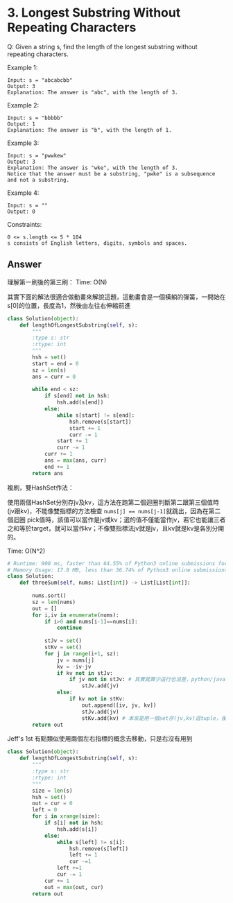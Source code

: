 # 3. Longest Substring Without Repeating Characters
Q: Given a string s, find the length of the longest substring without repeating characters.

Example 1:
```
Input: s = "abcabcbb"
Output: 3
Explanation: The answer is "abc", with the length of 3.
```
Example 2:
```
Input: s = "bbbbb"
Output: 1
Explanation: The answer is "b", with the length of 1.
```
Example 3:
```
Input: s = "pwwkew"
Output: 3
Explanation: The answer is "wke", with the length of 3.
Notice that the answer must be a substring, "pwke" is a subsequence and not a substring.
```
Example 4:
```
Input: s = ""
Output: 0
```

Constraints:
```
0 <= s.length <= 5 * 104
s consists of English letters, digits, symbols and spaces.
```

## Answer
理解第一刷後的第三刷：
Time: O(N)

其實下面的解法很適合做動畫來解說這題，這動畫會是一個橫躺的彈簧，一開始在s[0]的位置，長度為1，然後由左往右伸縮前進

```python
class Solution(object):
    def lengthOfLongestSubstring(self, s):
        """
        :type s: str
        :rtype: int
        """
        hsh = set()
        start = end = 0
        sz = len(s)
        ans = curr = 0
        
        while end < sz:
            if s[end] not in hsh:
                hsh.add(s[end])
            else:
                while s[start] != s[end]:
                    hsh.remove(s[start])
                    start += 1
                    curr -= 1
                start += 1
                curr -= 1
            curr += 1
            ans = max(ans, curr)
            end += 1
        return ans
```
複刷，雙HashSet作法：

使用兩個HashSet分別存jv及kv，這方法在跑第二個迴圈判斷第二跟第三個值時(jv跟kv)，不能像雙指標的方法檢查 `nums[j] == nums[j-1]`就跳出，因為在第二個迴圈 pick值時，該值可以當作是jv或kv；選的值不僅能當作jv，若它也能讓三者之和等於target，就可以當作kv；不像雙指標法jv就是jv，且kv就是kv是各別分開的。

Time: O(N^2)
```python
# Runtime: 900 ms, faster than 64.55% of Python3 online submissions for 3Sum.
# Memory Usage: 17.8 MB, less than 36.74% of Python3 online submissions for 3Sum.
class Solution:
    def threeSum(self, nums: List[int]) -> List[List[int]]:
        
        nums.sort()
        sz = len(nums)
        out = []
        for i,iv in enumerate(nums):
            if i>0 and nums[i-1]==nums[i]:
                continue
            
            stJv = set()
            stKv = set()
            for j in range(i+1, sz):
                jv = nums[j]
                kv = -iv-jv
                if kv not in stJv:
                    if jv not in stJv: # 其實就算少這行也沒差，python/java加重覆值進set都不會拋錯
                        stJv.add(jv)
                else:
                    if kv not in stKv:
                        out.append([iv, jv, kv])
                        stJv.add(jv)
                        stKv.add(kv) # 本來是用一個set存(jv,kv)這tuple，後來才簡化成只存kv；因為iv已經固定，此時kv再固定會讓jv只有一種可能，因此只要判斷kv即可
        return out
```

Jeff's 1st
有點類似使用兩個左右指標的概念去移動，只是右沒有用到
```python
class Solution(object):
    def lengthOfLongestSubstring(self, s):
        """
        :type s: str
        :rtype: int
        """
        size = len(s)
        hsh = set()
        out = cur = 0
        left = 0
        for i in xrange(size):
            if s[i] not in hsh:
                hsh.add(s[i])
            else:
                while s[left] != s[i]:
                    hsh.remove(s[left])
                    left += 1
                    cur -=1
                left +=1
                cur -= 1
            cur += 1 
            out = max(out, cur)
        return out
```